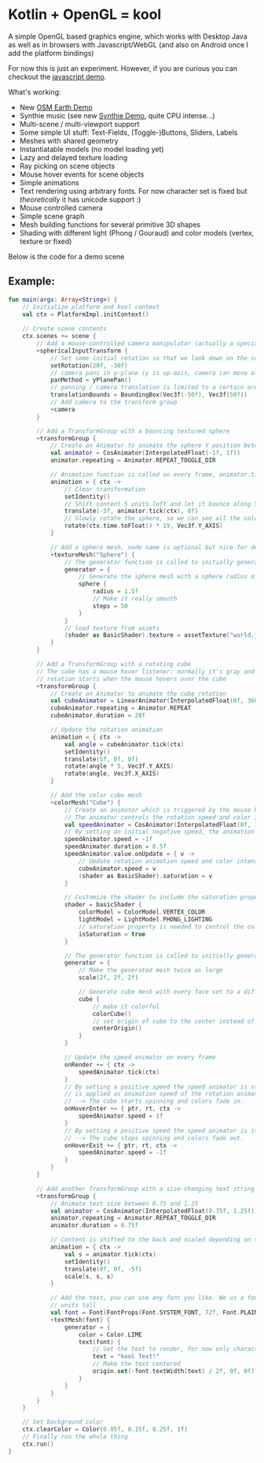 # Kotlin + OpenGL = kool

A simple OpenGL based graphics engine, which works with Desktop Java as well as
in browsers with Javascript/WebGL (and also on Android once I add the platform
bindings)

For now this is just an experiment. However, if you are curious
you can checkout the [javascript demo](https://fabmax.lima-city.de/kool/index.html).

What's working:
- New [OSM Earth Demo](https://fabmax.lima-city.de/kool/index.html?demo=earthDemo)
- Synthie music (see new [Synthie Demo](https://fabmax.lima-city.de/kool/index.html?demo=synthieDemo), quite CPU intense...)
- Multi-scene / multi-viewport support
- Some simple UI stuff: Text-Fields, (Toggle-)Buttons, Sliders, Labels
- Meshes with shared geometry
- Instantiatable models (no model loading yet)
- Lazy and delayed texture loading
- Ray picking on scene objects
- Mouse hover events for scene objects
- Simple animations 
- Text rendering using arbitrary fonts. For now character set is fixed but *theoretically* it has unicode support :)
- Mouse controlled camera
- Simple scene graph
- Mesh building functions for several primitive 3D shapes
- Shading with different light (Phong / Gouraud) and color models (vertex, texture or fixed)

Below is the code for a demo scene

## Example:
```kotlin
fun main(args: Array<String>) {
    // Initialize platform and kool context
    val ctx = PlatformImpl.initContext()
    
    // Create scene contents
    ctx.scenes += scene {
        // Add a mouse-controlled camera manipulator (actually a specialized TransformGroup)
        +sphericalInputTransform {
            // Set some initial rotation so that we look down on the scene
            setRotation(20f, -30f)
            // camera pans in y-plane (y is up-axis, camera can move along x and z axis)
            panMethod = yPlanePan()
            // panning / camera translation is limited to a certain area
            translationBounds = BoundingBox(Vec3f(-50f), Vec3f(50f))
            // Add camera to the transform group
            +camera
        }

        // Add a TransformGroup with a bouncing textured sphere
        +transformGroup {
            // Create an Animator to animate the sphere Y position between -1 and 1
            val animator = CosAnimator(InterpolatedFloat(-1f, 1f))
            animator.repeating = Animator.REPEAT_TOGGLE_DIR

            // Animation function is called on every frame, animator.tick is called to update the animated value
            animation = { ctx ->
                // Clear transformation
                setIdentity()
                // Shift content 5 units left and let it bounce along Y-Axis
                translate(-5f, animator.tick(ctx), 0f)
                // Slowly rotate the sphere, so we can see all the colors
                rotate(ctx.time.toFloat() * 19, Vec3f.Y_AXIS)
            }

            // Add a sphere mesh, node name is optional but nice for debugging
            +textureMesh("Sphere") {
                // The generator function is called to initially generate the mesh geometry
                generator = {
                    // Generate the sphere mesh with a sphere radius of 1.5 units
                    sphere {
                        radius = 1.5f
                        // Make it really smooth
                        steps = 50
                    }
                }
                // load texture from assets
                (shader as BasicShader).texture = assetTexture("world.jpg")
            }
        }

        // Add a TransformGroup with a rotating cube
        // The cube has a mouse hover listener: normally it's gray and rotation is paused, colors fade in and
        // rotation starts when the mouse hovers over the cube
        +transformGroup {
            // Create an Animator to animate the cube rotation
            val cubeAnimator = LinearAnimator(InterpolatedFloat(0f, 360f))
            cubeAnimator.repeating = Animator.REPEAT
            cubeAnimator.duration = 20f

            // Update the rotation animation
            animation = { ctx ->
                val angle = cubeAnimator.tick(ctx)
                setIdentity()
                translate(5f, 0f, 0f)
                rotate(angle * 5, Vec3f.Y_AXIS)
                rotate(angle, Vec3f.X_AXIS)
            }

            // Add the color cube mesh
            +colorMesh("Cube") {
                // Create an animator which is triggered by the mouse hover events
                // The animator controls the rotation speed and color intensity of the cube
                val speedAnimator = CosAnimator(InterpolatedFloat(0f, 1f))
                // By setting an initial negative speed, the animation is updated exactly once and then pauses
                speedAnimator.speed = -1f
                speedAnimator.duration = 0.5f
                speedAnimator.value.onUpdate = { v ->
                    // Update rotation animation speed and color intensity
                    cubeAnimator.speed = v
                    (shader as BasicShader).saturation = v
                }

                // Customize the shader to include the saturation property
                shader = basicShader {
                    colorModel = ColorModel.VERTEX_COLOR
                    lightModel = LightModel.PHONG_LIGHTING
                    // saturation property is needed to control the color intensity of the cube
                    isSaturation = true
                }

                // The generator function is called to initially generate the mesh geometry
                generator = {
                    // Make the generated mesh twice as large
                    scale(2f, 2f, 2f)

                    // Generate cube mesh with every face set to a different color
                    cube {
                        // make it colorful
                        colorCube()
                        // set origin of cube to the center instead of lower left back corner
                        centerOrigin()
                    }
                }

                // Update the speed animator on every frame
                onRender += { ctx ->
                    speedAnimator.tick(ctx)
                }
                // By setting a positive speed the speed animator is started and animates it's value to 1. That value
                // is applied as animation speed of the rotation animation and as color intensity
                // --> The cube starts spinning and colors fade in.
                onHoverEnter += { ptr, rt, ctx ->
                    speedAnimator.speed = 1f
                }
                // By setting a positive speed the speed animator is started and animates it's value to 0.
                // --> The cube stops spinning and colors fade out.
                onHoverExit += { ptr, rt, ctx ->
                    speedAnimator.speed = -1f
                }
            }
        }

        // Add another TransformGroup with a size-changing text string
        +transformGroup {
            // Animate text size between 0.75 and 1.25
            val animator = CosAnimator(InterpolatedFloat(0.75f, 1.25f))
            animator.repeating = Animator.REPEAT_TOGGLE_DIR
            animator.duration = 0.75f

            // Content is shifted to the back and scaled depending on time
            animation = { ctx ->
                val s = animator.tick(ctx)
                setIdentity()
                translate(0f, 0f, -5f)
                scale(s, s, s)
            }

            // Add the text, you can use any font you like. We us a font size of 72pts and characters will be 1.5
            // units tall
            val font = Font(FontProps(Font.SYSTEM_FONT, 72f, Font.PLAIN, 1.5f))
            +textMesh(font) {
                generator = {
                    color = Color.LIME
                    text(font) {
                        // Set the text to render, for now only characters defined in [Font.STD_CHARS] can be rendered
                        text = "kool Text!"
                        // Make the text centered
                        origin.set(-font.textWidth(text) / 2f, 0f, 0f)
                    }
                }
            }
        }
    }

    // Set background color
    ctx.clearColor = Color(0.05f, 0.15f, 0.25f, 1f)
    // Finally run the whole thing
    ctx.run()
}
```